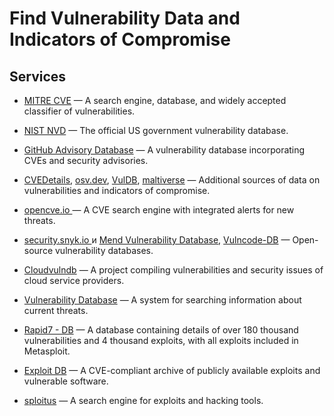 # **Find Vulnerability Data and Indicators of Compromise**

## Services

- [MITRE CVE](https://www.cve.org/) — A search engine, database, and widely accepted classifier of vulnerabilities.

- [NIST NVD](https://nvd.nist.gov/vuln/search) — The official US government vulnerability database.

- [GitHub Advisory Database](https://github.com/advisories) — A vulnerability database incorporating CVEs and security advisories.

- [CVEDetails](https://www.cvedetails.com/), [osv.dev](https://osv.dev/list), [VulDB](https://vuldb.com/), [maltiverse](https://maltiverse.com/search) — Additional sources of data on vulnerabilities and indicators of compromise.

- [opencve.io ](https://www.opencve.io/cve)— A CVE search engine with integrated alerts for new threats.

- [security.snyk.io ](https://security.snyk.io/)и [Mend Vulnerability Database](https://www.mend.io/vulnerability-database/), [Vulncode-DB](https://www.vulncode-db.com/) — Open-source vulnerability databases.

- [Cloudvulndb](https://www.cloudvulndb.org/) — A project compiling vulnerabilities and security issues of cloud service providers.

- [Vulnerability Database](https://vulners.com/) — A system for searching information about current threats.

- [Rapid7 - DB](https://www.rapid7.com/db/) — A database containing details of over 180 thousand vulnerabilities and 4 thousand exploits, with all exploits included in Metasploit.

- [Exploit DB](https://www.exploit-db.com/) — A CVE-compliant archive of publicly available exploits and vulnerable software.

- [sploitus](https://sploitus.com/) — A search engine for exploits and hacking tools.